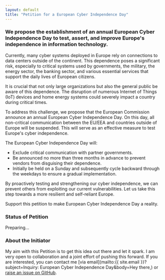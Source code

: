 ```yaml
---
layout: default
title: "Petition for a European Cyber Independence Day"
---
```


### We propose the establishment of an annual European Cyber Independence Day to test, assert, and improve Europe's independence in information technology.

Currently, many cyber systems deployed in Europe rely on connections to data centers outside of the continent. This dependence poses a significant risk, especially to critical systems used by governments, the military, the energy sector, the banking sector, and various essential services that support the daily lives of European citizens.

It is crucial that not only large organizations but also the general public be aware of this dependence. The disruption of numerous Internet of Things (IoT) devices and home energy systems could severely impact a country during critical times.

To address this challenge, we propose that the European Commission announce an annual European Cyber Independence Day. On this day, all non-critical communication between the EU/EEA and countries outside of Europe will be suspended. This will serve as an effective measure to test Europe's cyber independence.

The European Cyber Independence Day will:
- Exclude critical communication with partner governments.
- Be announced no more than three months in advance to prevent vendors from disguising their dependence.
- Initially be held on a Sunday and subsequently cycle backward through the weekdays to ensure a gradual implementation.

By proactively testing and strengthening our cyber independence, we can prevent others from exploiting our current vulnerabilities. Let us take this step towards a more resilient and self-reliant Europe.

Support this petition to make European Cyber Independence Day a reality.

### Status of Petition

Preparing...

### About the Initiator

My aim with this Petition is to get this idea out there and let it spark. I am very open to collaboration and a joint effort of pushing this forward. If you are interested, you can contact me [via email](mailto:{{ site.email }}?subject=Inquiry: European Cyber Independence Day&body=Hey there,) or [raise an issue on GitHub](https://github.com/European-Cyber-Independence-Day/web/issues).
